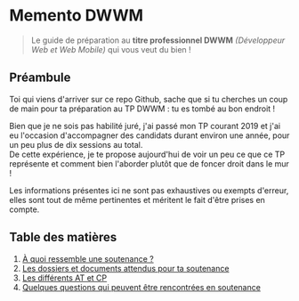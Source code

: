 # Memento DWWM
> Le guide de préparation au **titre professionnel DWWM** _(Développeur Web et Web Mobile)_ qui vous veut du bien !

## Préambule
Toi qui viens d'arriver sur ce repo Github, sache que si tu cherches un coup de main pour ta préparation au TP DWWM : tu es tombé au bon endroit !

Bien que je ne sois pas habilité juré, j'ai passé mon TP courant 2019 et j'ai eu l'occasion d'accompagner des candidats durant environ une année, pour un peu plus de dix sessions au total.  
De cette expérience, je te propose aujourd'hui de voir un peu ce que ce TP représente et comment bien l'aborder plutôt que de foncer droit dans le mur !

Les informations présentes ici ne sont pas exhaustives ou exempts d'erreur, elles sont tout de même pertinentes et méritent le fait d'être prises en compte.

## Table des matières
1. [À quoi ressemble une soutenance ?](./soutenance.md)
2. [Les dossiers et documents attendus pour ta soutenance](./dossiers.md)
3. [Les différents AT et CP](./AT.md)
4. [Quelques questions qui peuvent être rencontrées en soutenance](./questions.md)
